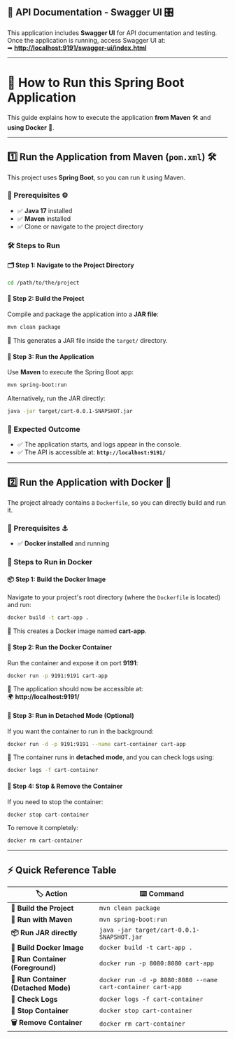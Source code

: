 
## **📝 API Documentation - Swagger UI 🎛️**
This application includes **Swagger UI** for API documentation and testing.  
Once the application is running, access Swagger UI at:  
➡ **[http://localhost:9191/swagger-ui/index.html](http://localhost:9191/swagger-ui/index.html)**

---

# 🚀 How to Run this Spring Boot Application

This guide explains how to execute the application **from Maven** 🛠️ and **using Docker** 🐳.

---

## **1️⃣ Run the Application from Maven (`pom.xml`) 🛠️**
This project uses **Spring Boot**, so you can run it using Maven.

### **📌 Prerequisites** ⚙️
- ✅ **Java 17** installed  
- ✅ **Maven** installed  
- ✅ Clone or navigate to the project directory

### **🛠️ Steps to Run**
#### **🗂️ Step 1: Navigate to the Project Directory**
```sh
cd /path/to/the/project
```

#### **🔨 Step 2: Build the Project**
Compile and package the application into a **JAR file**:
```sh
mvn clean package
```
🎯 This generates a JAR file inside the `target/` directory.

#### **🚀 Step 3: Run the Application**
Use **Maven** to execute the Spring Boot app:
```sh
mvn spring-boot:run
```
Alternatively, run the JAR directly:
```sh
java -jar target/cart-0.0.1-SNAPSHOT.jar
```

### **🎯 Expected Outcome**
- ✅ The application starts, and logs appear in the console.
- ✅ The API is accessible at: **`http://localhost:9191/`**

---

## **2️⃣ Run the Application with Docker 🐳**
The project already contains a `Dockerfile`, so you can directly build and run it.

### **📌 Prerequisites** ⚓
- ✅ **Docker installed** and running

### **🐳 Steps to Run in Docker**
#### **📦 Step 1: Build the Docker Image**
Navigate to your project's root directory (where the `Dockerfile` is located) and run:
```sh
docker build -t cart-app .
```
🔹 This creates a Docker image named **cart-app**.

#### **🚢 Step 2: Run the Docker Container**
Run the container and expose it on port **9191**:
```sh
docker run -p 9191:9191 cart-app
```
🔹 The application should now be accessible at:  
🌍 **http://localhost:9191/**

#### **🌌 Step 3: Run in Detached Mode (Optional)**
If you want the container to run in the background:
```sh
docker run -d -p 9191:9191 --name cart-container cart-app
```
🔹 The container runs in **detached mode**, and you can check logs using:
```sh
docker logs -f cart-container
```

#### **🛑 Step 4: Stop & Remove the Container**
If you need to stop the container:
```sh
docker stop cart-container
```
To remove it completely:
```sh
docker rm cart-container
```

---

## **⚡ Quick Reference Table**
| 🏷️ Action | ⌨️ Command |
|-----------|-------------|
| **🔨 Build the Project** | `mvn clean package` |
| **🚀 Run with Maven** | `mvn spring-boot:run` |
| **📦 Run JAR directly** | `java -jar target/cart-0.0.1-SNAPSHOT.jar` |
| **🐳 Build Docker Image** | `docker build -t cart-app .` |
| **🚢 Run Container (Foreground)** | `docker run -p 8080:8080 cart-app` |
| **🌌 Run Container (Detached Mode)** | `docker run -d -p 8080:8080 --name cart-container cart-app` |
| **📜 Check Logs** | `docker logs -f cart-container` |
| **🛑 Stop Container** | `docker stop cart-container` |
| **🗑️ Remove Container** | `docker rm cart-container` |

